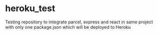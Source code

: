 # heroku_test
Testing repository to integrate parcel, express and react in same project with only one package.json which will be deployed to Heroku
